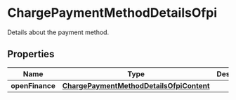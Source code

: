 

# ChargePaymentMethodDetailsOfpi

Details about the payment method.

## Properties

| Name | Type | Description | Notes |
|------------ | ------------- | ------------- | -------------|
|**openFinance** | [**ChargePaymentMethodDetailsOfpiContent**](ChargePaymentMethodDetailsOfpiContent.md) |  |  [optional] |




